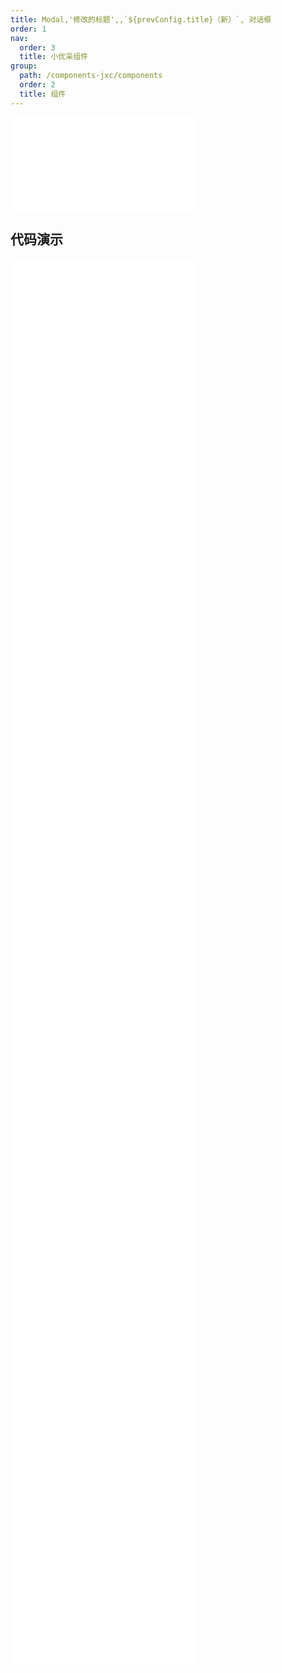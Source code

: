 ```yaml
---
title: Modal,'修改的标题',,`${prevConfig.title}（新）`, 对话框
order: 1
nav:
  order: 3
  title: 小优采组件
group:
  path: /components-jxc/components
  order: 2
  title: 组件
---
```


<div>
<embed src="@docs-common/modal/index.md"></embed>
</div>
        
## 代码演示

<Row gutter=8>

  <Col span=12>
    
  <div class="code-box"><embed src="@abiz-rc-jxc/modal/demo/async-modal-jxc.md"></embed></div>
          
  <div class="code-box"><embed src="@abiz-rc-jxc/modal/demo/button-props-modal-jxc.md"></embed></div>
          
  <div class="code-box"><embed src="@abiz-rc-jxc/modal/demo/confirm-router-modal-jxc.md"></embed></div>
          
  <div class="code-box"><embed src="@abiz-rc-jxc/modal/demo/footer-modal-jxc.md"></embed></div>
          
  <div class="code-box"><embed src="@abiz-rc-jxc/modal/demo/info-modal-jxc.md"></embed></div>
          
  <div class="code-box"><embed src="@abiz-rc-jxc/modal/demo/manual-modal-jxc.md"></embed></div>
          
  <div class="code-box"><embed src="@abiz-rc-jxc/modal/demo/position-modal-jxc.md"></embed></div>
          
  </Col>
          
  <Col span=12>
    
  <div class="code-box"><embed src="@abiz-rc-jxc/modal/demo/basic-modal-jxc.md"></embed></div>
          
  <div class="code-box"><embed src="@abiz-rc-jxc/modal/demo/confirm-modal-jxc.md"></embed></div>
          
  <div class="code-box"><embed src="@abiz-rc-jxc/modal/demo/dark-modal-jxc.md"></embed></div>
          
  <div class="code-box"><embed src="@abiz-rc-jxc/modal/demo/hooks-modal-jxc.md"></embed></div>
          
  <div class="code-box"><embed src="@abiz-rc-jxc/modal/demo/locale-modal-jxc.md"></embed></div>
          
  <div class="code-box"><embed src="@abiz-rc-jxc/modal/demo/modal-render-modal-jxc.md"></embed></div>
          
  <div class="code-box"><embed src="@abiz-rc-jxc/modal/demo/width-modal-jxc.md"></embed></div>
          
  </Col>
          
</Row>
        
<div><embed src="@docs-common/modal/index-api.md"></embed><div>
        